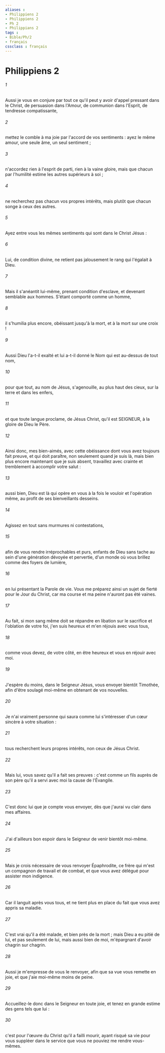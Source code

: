 ```yaml
---
aliases : 
- Philippiens 2
- Philippiens 2
- Ph 2
- Philippians 2
tags : 
- Bible/Ph/2
- français
cssclass : français
---
```


# Philippiens 2

###### 1
Aussi je vous en conjure par tout ce qu'il peut y avoir d'appel pressant dans le Christ, de persuasion dans l'Amour, de communion dans l'Esprit, de tendresse compatissante, 
###### 2
mettez le comble à ma joie par l'accord de vos sentiments : ayez le même amour, une seule âme, un seul sentiment ; 
###### 3
n'accordez rien à l'esprit de parti, rien à la vaine gloire, mais que chacun par l'humilité estime les autres supérieurs à soi ; 
###### 4
ne recherchez pas chacun vos propres intérêts, mais plutôt que chacun songe à ceux des autres. 
###### 5
Ayez entre vous les mêmes sentiments qui sont dans le Christ Jésus : 
###### 6
Lui, de condition divine, ne retient pas jalousement le rang qui l'égalait à Dieu. 
###### 7
Mais il s'anéantit lui-même, prenant condition d'esclave, et devenant semblable aux hommes. S'étant comporté comme un homme, 
###### 8
il s'humilia plus encore, obéissant jusqu'à la mort, et à la mort sur une croix ! 
###### 9
Aussi Dieu l'a-t-il exalté et lui a-t-il donné le Nom qui est au-dessus de tout nom, 
###### 10
pour que tout, au nom de Jésus, s'agenouille, au plus haut des cieux, sur la terre et dans les enfers, 
###### 11
et que toute langue proclame, de Jésus Christ, qu'il est SEIGNEUR, à la gloire de Dieu le Père. 
###### 12
Ainsi donc, mes bien-aimés, avec cette obéissance dont vous avez toujours fait preuve, et qui doit paraître, non seulement quand je suis là, mais bien plus encore maintenant que je suis absent, travaillez avec crainte et tremblement à accomplir votre salut : 
###### 13
aussi bien, Dieu est là qui opère en vous à la fois le vouloir et l'opération même, au profit de ses bienveillants desseins. 
###### 14
Agissez en tout sans murmures ni contestations, 
###### 15
afin de vous rendre irréprochables et purs, enfants de Dieu sans tache au sein d'une génération dévoyée et pervertie, d'un monde où vous brillez comme des foyers de lumière, 
###### 16
en lui présentant la Parole de vie. Vous me préparez ainsi un sujet de fierté pour le Jour du Christ, car ma course et ma peine n'auront pas été vaines. 
###### 17
Au fait, si mon sang même doit se répandre en libation sur le sacrifice et l'oblation de votre foi, j'en suis heureux et m'en réjouis avec vous tous, 
###### 18
comme vous devez, de votre côté, en être heureux et vous en réjouir avec moi. 
###### 19
J'espère du moins, dans le Seigneur Jésus, vous envoyer bientôt Timothée, afin d'être soulagé moi-même en obtenant de vos nouvelles. 
###### 20
Je n'ai vraiment personne qui saura comme lui s'intéresser d'un cœur sincère à votre situation : 
###### 21
tous recherchent leurs propres intérêts, non ceux de Jésus Christ. 
###### 22
Mais lui, vous savez qu'il a fait ses preuves : c'est comme un fils auprès de son père qu'il a servi avec moi la cause de l'Évangile. 
###### 23
C'est donc lui que je compte vous envoyer, dès que j'aurai vu clair dans mes affaires. 
###### 24
J'ai d'ailleurs bon espoir dans le Seigneur de venir bientôt moi-même. 
###### 25
Mais je crois nécessaire de vous renvoyer Épaphrodite, ce frère qui m'est un compagnon de travail et de combat, et que vous avez délégué pour assister mon indigence. 
###### 26
Car il languit après vous tous, et ne tient plus en place du fait que vous avez appris sa maladie. 
###### 27
C'est vrai qu'il a été malade, et bien près de la mort ; mais Dieu a eu pitié de lui, et pas seulement de lui, mais aussi bien de moi, m'épargnant d'avoir chagrin sur chagrin. 
###### 28
Aussi je m'empresse de vous le renvoyer, afin que sa vue vous remette en joie, et que j'aie moi-même moins de peine. 
###### 29
Accueillez-le donc dans le Seigneur en toute joie, et tenez en grande estime des gens tels que lui : 
###### 30
c'est pour l'œuvre du Christ qu'il a failli mourir, ayant risqué sa vie pour vous suppléer dans le service que vous ne pouviez me rendre vous-mêmes. 
